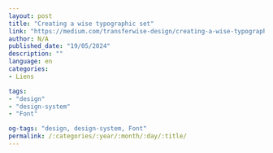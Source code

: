 ```yaml
---
layout: post
title: "Creating a wise typographic set"
link: "https://medium.com/transferwise-design/creating-a-wise-typographic-set-1052503f9f01"
author: N/A
published_date: "19/05/2024"
description: ""
language: en
categories:
- Liens

tags:
- "design"
- "design-system"
- "Font"

og-tags: "design, design-system, Font"
permalink: /:categories/:year/:month/:day/:title/
---
```

